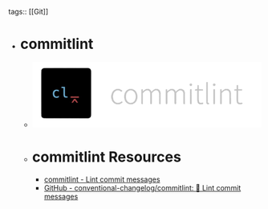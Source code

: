tags:: [[Git]]

- # commitlint
	- ![commitlint.png](../assets/commitlint_1704342598774_0.png)
	- # commitlint Resources
		- [commitlint - Lint commit messages](https://commitlint.js.org/#/)
		- [GitHub - conventional-changelog/commitlint: 📓 Lint commit messages](https://github.com/conventional-changelog/commitlint)